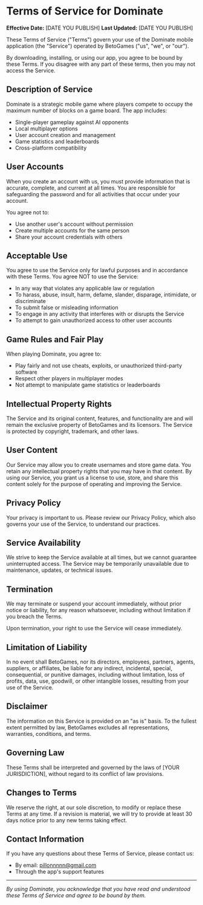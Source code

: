 # Terms of Service for Dominate

**Effective Date:** [DATE YOU PUBLISH]
**Last Updated:** [DATE YOU PUBLISH]

These Terms of Service ("Terms") govern your use of the Dominate mobile application (the "Service") operated by BetoGames ("us", "we", or "our").

By downloading, installing, or using our app, you agree to be bound by these Terms. If you disagree with any part of these terms, then you may not access the Service.

## Description of Service

Dominate is a strategic mobile game where players compete to occupy the maximum number of blocks on a game board. The app includes:
- Single-player gameplay against AI opponents
- Local multiplayer options
- User account creation and management
- Game statistics and leaderboards
- Cross-platform compatibility

## User Accounts

When you create an account with us, you must provide information that is accurate, complete, and current at all times. You are responsible for safeguarding the password and for all activities that occur under your account.

You agree not to:
- Use another user's account without permission
- Create multiple accounts for the same person
- Share your account credentials with others

## Acceptable Use

You agree to use the Service only for lawful purposes and in accordance with these Terms. You agree NOT to use the Service:

- In any way that violates any applicable law or regulation
- To harass, abuse, insult, harm, defame, slander, disparage, intimidate, or discriminate
- To submit false or misleading information
- To engage in any activity that interferes with or disrupts the Service
- To attempt to gain unauthorized access to other user accounts

## Game Rules and Fair Play

When playing Dominate, you agree to:
- Play fairly and not use cheats, exploits, or unauthorized third-party software
- Respect other players in multiplayer modes
- Not attempt to manipulate game statistics or leaderboards

## Intellectual Property Rights

The Service and its original content, features, and functionality are and will remain the exclusive property of BetoGames and its licensors. The Service is protected by copyright, trademark, and other laws.

## User Content

Our Service may allow you to create usernames and store game data. You retain any intellectual property rights that you may have in that content. By using our Service, you grant us a license to use, store, and share this content solely for the purpose of operating and improving the Service.

## Privacy Policy

Your privacy is important to us. Please review our Privacy Policy, which also governs your use of the Service, to understand our practices.

## Service Availability

We strive to keep the Service available at all times, but we cannot guarantee uninterrupted access. The Service may be temporarily unavailable due to maintenance, updates, or technical issues.

## Termination

We may terminate or suspend your account immediately, without prior notice or liability, for any reason whatsoever, including without limitation if you breach the Terms.

Upon termination, your right to use the Service will cease immediately.

## Limitation of Liability

In no event shall BetoGames, nor its directors, employees, partners, agents, suppliers, or affiliates, be liable for any indirect, incidental, special, consequential, or punitive damages, including without limitation, loss of profits, data, use, goodwill, or other intangible losses, resulting from your use of the Service.

## Disclaimer

The information on this Service is provided on an "as is" basis. To the fullest extent permitted by law, BetoGames excludes all representations, warranties, conditions, and terms.

## Governing Law

These Terms shall be interpreted and governed by the laws of [YOUR JURISDICTION], without regard to its conflict of law provisions.

## Changes to Terms

We reserve the right, at our sole discretion, to modify or replace these Terms at any time. If a revision is material, we will try to provide at least 30 days notice prior to any new terms taking effect.

## Contact Information

If you have any questions about these Terms of Service, please contact us:
- By email: pillonnnnn@gmail.com
- Through the app's support features

---

*By using Dominate, you acknowledge that you have read and understood these Terms of Service and agree to be bound by them.*